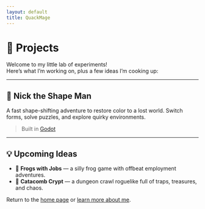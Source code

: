 ```yaml
---
layout: default
title: QuackMage
---
```


# 🧪 Projects

Welcome to my little lab of experiments!  
Here’s what I’m working on, plus a few ideas I’m cooking up:

---

## 🎨 Nick the Shape Man
A fast shape-shifting adventure to restore color to a lost world.
Switch forms, solve puzzles, and explore quirky environments.
> Built in [Godot](https://godotengine.org/)

---

## 💡 Upcoming Ideas

- 🐸 **Frogs with Jobs** — a silly frog game with offbeat employment adventures.
- 🏰 **Catacomb Crypt** — a dungeon crawl roguelike full of traps, treasures, and chaos.

Return to the [home page](./) or [learn more about me](./about).
